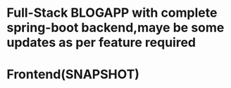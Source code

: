 # Full-Stack BLOGAPP with complete spring-boot backend,maye be some updates as per feature required 
# Frontend(SNAPSHOT)
